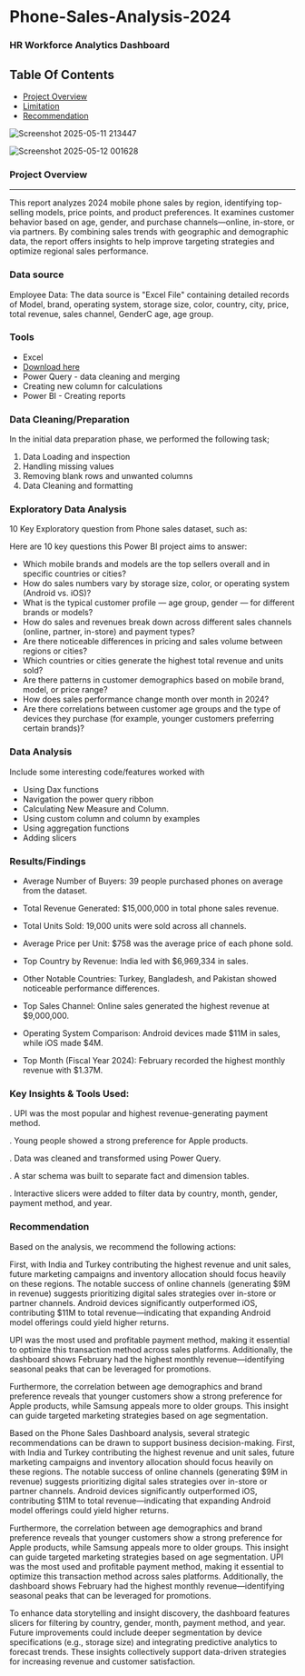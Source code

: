 # Phone-Sales-Analysis-2024

### HR Workforce Analytics Dashboard

## Table Of Contents

- [Project Overview](#project-overview)
- [Limitation](#limitation)
- [Recommendation](#recommendation)
  
![Screenshot 2025-05-11 213447](https://github.com/user-attachments/assets/5ea9c2bf-a5e0-48a8-9834-b3fc73b8f170)

![Screenshot 2025-05-12 001628](https://github.com/user-attachments/assets/4a6a63c6-c692-4348-bfc7-5733ad67fc52)

### Project Overview

---

This report analyzes 2024 mobile phone sales by region, identifying top-selling models, price points, and product preferences. It examines customer behavior based on age, gender, and purchase channels—online, in-store, or via partners. By combining sales trends with geographic and demographic data, the report offers insights to help improve targeting strategies and optimize regional sales performance.

### Data source

Employee Data: The data source is "Excel File" containing detailed records of Model, brand, operating system, storage size, color, country, city, price, total revenue, sales channel, GenderC age, age group.

### Tools

- Excel
- [Download here](https://drive.google.com/file/d/1NmWIPWQbNSl76H7AOyzHrS_dlo6o1gWx/view?usp=drivesdk)
- Power Query - data cleaning and merging
- Creating new column for calculations
- Power BI - Creating reports


### Data Cleaning/Preparation


In the initial data preparation phase, we performed the following task;
1. Data Loading and inspection
2. Handling missing values
3. Removing blank rows and unwanted columns
3. Data Cleaning and formatting

### Exploratory Data Analysis

10 Key Exploratory question from Phone sales dataset, such as:

Here are 10 key questions this Power BI project aims to answer:

-	Which mobile brands and models are the top sellers overall and in specific countries or cities?
-	How do sales numbers vary by storage size, color, or operating system (Android vs. iOS)?
-	What is the typical customer profile — age group, gender — for different brands or models?
-	How do sales and revenues break down across different sales channels (online, partner, in-store) and payment types?
-	Are there noticeable differences in pricing and sales volume between regions or cities?
-	Which countries or cities generate the highest total revenue and units sold?
-	Are there patterns in customer demographics based on mobile brand, model, or price range?
-	How does sales performance change month over month in 2024?
-	Are there correlations between customer age groups and the type of devices they purchase (for example, younger customers preferring certain brands)?



  ### Data Analysis

  Include some interesting code/features worked with
   - Using Dax functions
  - Navigation the power query ribbon
  - Calculating New Measure and Column.
  - Using custom column and column by examples
  - Using aggregation functions
  - Adding slicers


  ### Results/Findings
  
- Average Number of Buyers: 39 people purchased phones on average from the dataset.

- Total Revenue Generated: $15,000,000 in total phone sales revenue.

- Total Units Sold: 19,000 units were sold across all channels.

- Average Price per Unit: $758 was the average price of each phone sold.

- Top Country by Revenue: India led with $6,969,334 in sales.

- Other Notable Countries: Turkey, Bangladesh, and Pakistan showed noticeable performance differences.

- Top Sales Channel: Online sales generated the highest revenue at $9,000,000.

- Operating System Comparison: Android devices made $11M in sales, while iOS made $4M.

- Top Month (Fiscal Year 2024): February recorded the highest monthly revenue with $1.37M.

### Key Insights & Tools Used:

. UPI was the most popular and highest revenue-generating payment method.

. Young people showed a strong preference for Apple products.

. Data was cleaned and transformed using Power Query.

. A star schema was built to separate fact and dimension tables.

. Interactive slicers were added to filter data by country, month, gender, payment method, and year.

 ### Recommendation

Based on the analysis, we recommend the following actions:

First, with India and Turkey contributing the highest revenue and unit sales, future marketing campaigns and inventory allocation should focus heavily on these regions. The notable success of online channels (generating $9M in revenue) suggests prioritizing digital sales strategies over in-store or partner channels. Android devices significantly outperformed iOS, contributing $11M to total revenue—indicating that expanding Android model offerings could yield higher returns.

UPI was the most used and profitable payment method, making it essential to optimize this transaction method across sales platforms. Additionally, the dashboard shows February had the highest monthly revenue—identifying seasonal peaks that can be leveraged for promotions.

Furthermore, the correlation between age demographics and brand preference reveals that younger customers show a strong preference for Apple products, while Samsung appeals more to older groups. This insight can guide targeted marketing strategies based on age segmentation.

Based on the Phone Sales Dashboard analysis, several strategic recommendations can be drawn to support business decision-making. First, with India and Turkey contributing the highest revenue and unit sales, future marketing campaigns and inventory allocation should focus heavily on these regions. The notable success of online channels (generating \$9M in revenue) suggests prioritizing digital sales strategies over in-store or partner channels. Android devices significantly outperformed iOS, contributing \$11M to total revenue—indicating that expanding Android model offerings could yield higher returns.

Furthermore, the correlation between age demographics and brand preference reveals that younger customers show a strong preference for Apple products, while Samsung appeals more to older groups. This insight can guide targeted marketing strategies based on age segmentation. UPI was the most used and profitable payment method, making it essential to optimize this transaction method across sales platforms. Additionally, the dashboard shows February had the highest monthly revenue—identifying seasonal peaks that can be leveraged for promotions.

To enhance data storytelling and insight discovery, the dashboard features slicers for filtering by country, gender, month, payment method, and year. Future improvements could include deeper segmentation by device specifications (e.g., storage size) and integrating predictive analytics to forecast trends. These insights collectively support data-driven strategies for increasing revenue and customer satisfaction.

